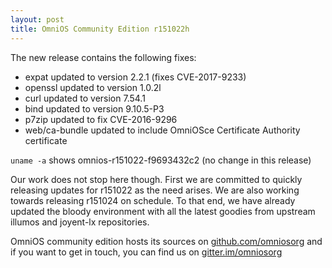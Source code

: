 ```yaml
---
layout: post
title: OmniOS Community Edition r151022h
---
```


The new release contains the following fixes: 

- expat updated to version 2.2.1 (fixes CVE-2017-9233) 
- openssl updated to version 1.0.2l 
- curl updated to version 7.54.1 
- bind updated to version 9.10.5-P3 
- p7zip updated to fix CVE-2016-9296 
- web/ca-bundle updated to include OmniOSce Certificate Authority certificate 

`uname -a` shows omnios-r151022-f9693432c2 (no change in this release) 

Our work does not stop here though.  First we are committed to quickly
releasing updates for r151022 as the need arises.  We are also working
towards releasing r151024 on schedule.  To that end, we have already updated
the bloody environment with all the latest goodies from upstream illumos and
joyent-lx repositories.

OmniOS community edition hosts its sources on
[github.com/omniosorg](https://github.com/omniosorg/)
and if you want to get in touch, you can find us on
[gitter.im/omniosorg](https://gitter.im/omniosorg/Lobby)

